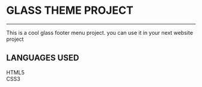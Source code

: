 # GLASS THEME PROJECT
***
This is a cool glass footer menu project. you can use it in your next website project


## LANGUAGES USED


HTML5  
CSS3  
 

  
